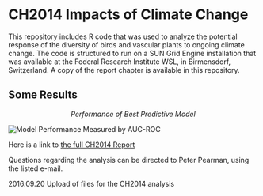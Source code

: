 <h1>CH2014 Impacts of Climate Change</h1>

<p>This repository includes R code that was used to analyze the potential response of the diversity of birds and vascular plants to ongoing climate change.  The code is structured to run on a SUN Grid Engine installation that was available at the Federal Research Institute WSL, in Birmensdorf, Switzerland.  A copy of the report chapter is available in this repository.</p>

<h2>Some Results</h2>

<p> <p style="text-align: center;"><em>Performance of Best Predictive Model</em></p>
<img src="https://github.com/pbpearman/occc_climate_change_impacts/blob/master/misc_graphics/birds_and_plants_lin_weights_color.png?raw=true" alt="Model Performance Measured by AUC-ROC" title="Model Performance"></p>

<p>Here is a link to <a href="http://www.ch2014-impacts.ch/">the full CH2014 Report</a></p>

<p>Questions regarding the analysis can be directed to Peter Pearman, using the listed e-mail.</p>

<p>2016.09.20  Upload of files for the CH2014 analysis</p>
